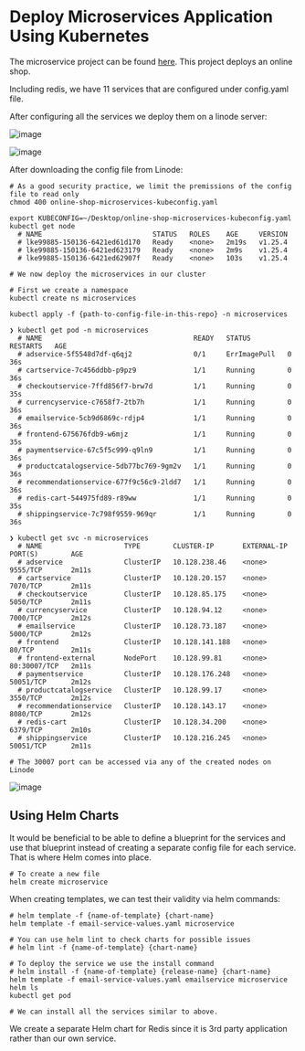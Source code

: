 # Deploy Microservices Application Using Kubernetes

The microservice project can be found [here](https://github.com/nanuchi/microservices-demo). This project deploys an online shop.

Including redis, we have 11 services that are configured under config.yaml file.

After configuring all the services we deploy them on a linode server:

![image](https://user-images.githubusercontent.com/18715119/228036732-01190157-9be4-4f13-b7d5-92cd8b116990.png)

![image](https://user-images.githubusercontent.com/18715119/228040056-52565eb5-dc3b-456c-8baa-c7b3b382e5f5.png)


After downloading the config file from Linode:

    # As a good security practice, we limit the premissions of the config file to read only
    chmod 400 online-shop-microservices-kubeconfig.yaml
    
    export KUBECONFIG=~/Desktop/online-shop-microservices-kubeconfig.yaml
    kubectl get node
      # NAME                           STATUS   ROLES    AGE     VERSION
      # lke99885-150136-6421ed61d170   Ready    <none>   2m19s   v1.25.4
      # lke99885-150136-6421ed623179   Ready    <none>   2m9s    v1.25.4
      # lke99885-150136-6421ed62907f   Ready    <none>   103s    v1.25.4
      
    # We now deploy the microservices in our cluster
    
    # First we create a namespace
    kubectl create ns microservices
    
    kubectl apply -f {path-to-config-file-in-this-repo} -n microservices
    
    ❯ kubectl get pod -n microservices
      # NAME                                     READY   STATUS         RESTARTS   AGE
      # adservice-5f5548d7df-q6qj2               0/1     ErrImagePull   0          36s
      # cartservice-7c456ddbb-p9pz9              1/1     Running        0          36s
      # checkoutservice-7ffd856f7-brw7d          1/1     Running        0          35s
      # currencyservice-c7658f7-2tb7h            1/1     Running        0          36s
      # emailservice-5cb9d6869c-rdjp4            1/1     Running        0          36s
      # frontend-675676fdb9-w6mjz                1/1     Running        0          35s
      # paymentservice-67c5f5c999-q9ln9          1/1     Running        0          36s
      # productcatalogservice-5db77bc769-9gm2v   1/1     Running        0          36s
      # recommendationservice-677f9c56c9-2ldd7   1/1     Running        0          36s
      # redis-cart-544975fd89-r89ww              1/1     Running        0          35s
      # shippingservice-7c798f9559-969qr         1/1     Running        0          36s
      
    ❯ kubectl get svc -n microservices
      # NAME                    TYPE        CLUSTER-IP       EXTERNAL-IP   PORT(S)        AGE
      # adservice               ClusterIP   10.128.238.46    <none>        9555/TCP       2m11s
      # cartservice             ClusterIP   10.128.20.157    <none>        7070/TCP       2m11s
      # checkoutservice         ClusterIP   10.128.85.175    <none>        5050/TCP       2m11s
      # currencyservice         ClusterIP   10.128.94.12     <none>        7000/TCP       2m12s
      # emailservice            ClusterIP   10.128.73.187    <none>        5000/TCP       2m12s
      # frontend                ClusterIP   10.128.141.188   <none>        80/TCP         2m11s
      # frontend-external       NodePort    10.128.99.81     <none>        80:30007/TCP   2m11s
      # paymentservice          ClusterIP   10.128.176.248   <none>        50051/TCP      2m12s
      # productcatalogservice   ClusterIP   10.128.99.17     <none>        3550/TCP       2m12s
      # recommendationservice   ClusterIP   10.128.143.17    <none>        8080/TCP       2m12s
      # redis-cart              ClusterIP   10.128.34.200    <none>        6379/TCP       2m10s
      # shippingservice         ClusterIP   10.128.216.245   <none>        50051/TCP      2m11s
      
    # The 30007 port can be accessed via any of the created nodes on Linode
    
![image](https://user-images.githubusercontent.com/18715119/228047322-dd85926e-870f-4532-99c3-94e5d097ac1a.png)

    
## Using Helm Charts

It would be beneficial to be able to define a blueprint for the services and use that blueprint instead of creating a separate config file for each service. That is where Helm comes into place.

    # To create a new file
    helm create microservice

When creating templates, we can test their validity via helm commands:

    # helm template -f {name-of-template} {chart-name}
    helm template -f email-service-values.yaml microservice

    # You can use helm lint to check charts for possible issues
    # helm lint -f {name-of-template} {chart-name}

    # To deploy the service we use the install command
    # helm install -f {name-of-template} {release-name} {chart-name}
    helm template -f email-service-values.yaml emailservice microservice
    helm ls
    kubectl get pod

    # We can install all the services similar to above.

We create a separate Helm chart for Redis since it is 3rd party application rather than our own service.
